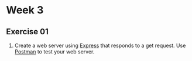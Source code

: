 # Week 3  
  
## Exercise 01  
  
1. Create a web server using [Express](https://expressjs.com/) that responds to a get request. Use [Postman](https://www.postman.com/) to test your web server.  
  
